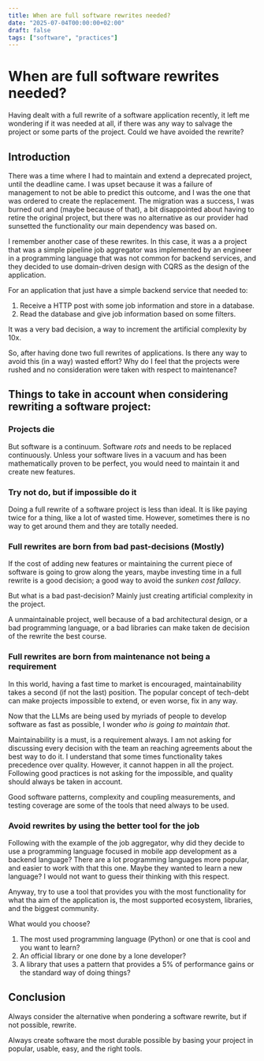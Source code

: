 ```yaml
---
title: When are full software rewrites needed?
date: "2025-07-04T00:00:00+02:00"
draft: false
tags: ["software", "practices"]
---
```


# When are full software rewrites needed?
Having dealt with a full rewrite of a software application recently, it left me
wondering if it was needed at all, if there was any way to salvage the project or
some parts of the project. Could we have avoided the rewrite?

## Introduction
There was a time where I had to maintain and extend a deprecated project, until the deadline came.
I was upset because it was a failure of management to not be able to predict this outcome, and I was
the one that was ordered to create the replacement. The migration was a success, I was burned out
and (maybe because of that), a bit disappointed about having to retire the original project, but there
was no alternative as our provider had sunsetted the functionality our main dependency was based on.

I remember another case of these rewrites. In this case, it was a a project that was a simple pipeline job
aggregator was implemented by an engineer in a programming language that was not common for backend services,
and they decided to use domain-driven design with CQRS as the design of the application.

For an application that just have a simple backend service that needed to:

1. Receive a HTTP post with some job information and store in a database.
2. Read the database and give job information based on some filters.

It was a very bad decision, a way to increment the artificial complexity by 10x.

So, after having done two full rewrites of applications. Is there any way to avoid this (in a way) wasted effort?
Why do I feel that the projects were rushed and no consideration were taken with respect to maintenance?

## Things to take in account when considering rewriting a software project:

### Projects die
But software is a continuum. Software *rots* and needs to be replaced continuously. Unless your software lives
in a vacuum and has been mathematically proven to be perfect, you would need to maintain it and create new
features.

### Try not do, but if impossible do it
Doing a full rewrite of a software project is less than ideal. It is like paying twice for a thing, like a lot
of wasted time. However, sometimes there is no way to get around them and they are totally needed.

### Full rewrites are born from bad past-decisions (Mostly)
If the cost of adding new features or maintaining the current piece of software is going to grow along the years,
maybe investing time in a full rewrite is a good decision; a good way to avoid the *sunken cost fallacy*.

But what is a bad past-decision? Mainly just creating artificial complexity in the project.

A unmaintainable project, well because of a bad architectural design, or a bad programming language, or a bad libraries
can make taken de decision of the rewrite the best course.

### Full rewrites are born from maintenance not being a requirement
In this world, having a fast time to market is encouraged, maintainability takes a second (if not the last) position.
The popular concept of tech-debt can make projects impossible to extend, or even worse, fix in any way.

Now that the LLMs are being used by myriads of people to develop software as fast as possible,
I wonder *who is going to maintain that*.

Maintainability is a must, is a requirement always. I am not asking for discussing every decision with the team an reaching
agreements about the best way to do it. I understand that some times functionality takes precedence over quality. However,
it cannot happen in all the project. Following good practices is not asking for the impossible, and quality should always be
taken in account.

Good software patterns, complexity and coupling measurements, and testing coverage are some of the tools that need always to be used.

### Avoid rewrites by using the better tool for the job
Following with the example of the job aggregator, why did they decide to use a programming language focused in mobile app development as
a backend language? There are a lot programming languages more popular, and easier to work with that this one.
Maybe they wanted to learn a new language? I would not want to guess their thinking with this respect.

Anyway, try to use a tool that provides you with the most functionality for what tha aim of the application is,
the most supported ecosystem, libraries, and the biggest community.

What would you choose?

1. The most used programming language (Python) or one that is cool and you want to learn?
2. An official library or one done by a lone developer?
3. A library that uses a pattern that provides a 5% of performance gains or the standard way of doing things?

## Conclusion
Always consider the alternative when pondering a software rewrite, but if not possible, rewrite.

Always create software the most durable possible by basing your project in popular, usable, easy, and the right tools.
